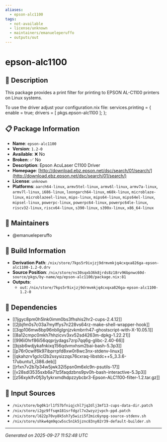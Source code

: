 ```yaml
---
aliases:
  - epson-alc1100
tags:
  - not-available
  - license/unknown
  - maintainers/emanueleperuffo
  - outputs/out
---
```


# epson-alc1100

## 📝 Description

This package provides a print filter for printing to EPSON AL-C1100
printers on Linux systems.

To use the driver adjust your configuration.nix file:
  services.printing = {
    enable = true;
    drivers = [ pkgs.epson-alc1100 ];
  };


## 📋 Package Information

- **Name**: `epson-alc1100`
- **Version**: `1.2-0`
- **Available**: ❌ No
- **Broken**: ✅ No
- **Description**: Epson AcuLaser C1100 Driver
- **Homepage**: [http://download.ebz.epson.net/dsc/search/01/search/](http://download.ebz.epson.net/dsc/search/01/search/)
- **License**: `unknown`
- **Platforms**: `aarch64-linux`, `armv5tel-linux`, `armv6l-linux`, `armv7a-linux`, `armv7l-linux`, `i686-linux`, `loongarch64-linux`, `m68k-linux`, `microblaze-linux`, `microblazeel-linux`, `mips-linux`, `mips64-linux`, `mips64el-linux`, `mipsel-linux`, `powerpc-linux`, `powerpc64-linux`, `powerpc64le-linux`, `riscv32-linux`, `riscv64-linux`, `s390-linux`, `s390x-linux`, `x86_64-linux`
## 👥 Maintainers

- @emanueleperuffo


## 🔧 Build Information

- **Derivation Path**: `/nix/store/7kps5r9ixjzj9drmvmkjq4cxqxa826ga-epson-alc1100-1.2-0.drv`
- **Source Position**: `/nix/store/ns30sqxb36k8jrds8z18rv96bpnwc60d-source/pkgs/by-name/ep/epson-alc1100/package.nix:81`
- **Outputs**:
  - `out`:  `/nix/store/7kps5r9ixjzj9drmvmkjq4cxqxa826ga-epson-alc1100-1.2-0`

## 🔗 Dependencies

- [[1jgyc8pm0h5lnk0imm0bs3fhshis2hr2-cups-2.4.12]]
- [[2jbjfm0s7c03a7mylffys7n228vs64rz-make-shell-wrapper-hook]]
- [[3qp106mw8bp96nbllglgnjzvkmbrrh47-ghostscript-with-X-10.05.1]]
- [[8a12cmpc0mkh7hhzicvv3xv52sd4263m-dpkg-1.22.21]]
- [[996i0hrf86i56qqprjydags7zrp7qq6g-glibc-2.40-66]]
- [[bjsb6wdjykafnkixq156qdvmxhsm2bai-bash-5.3p3]]
- [[p76r0cwlf6k97ibprrpfd8xw0r8wc3nx-stdenv-linux]]
- [[qkahzrv1gclcl2b2ssysizzqs76cxraq-libstdc++5_3.3.6-17ubuntu1_i386.deb]]
- [[rfxn7v2b7p34w5jwk32i5psn0m6xlc9n-psutils-17]]
- [[v28sdl3535sxb6a71z5faqdzbns9pv0h-bash-interactive-5.3p3]]
- [[z56xyklfv0fj3y1ykrxmdhdpzzybcbr3-Epson-ALC1100-filter-1.2.tar.gz]]

## 📁 Input Sources

- `/nix/store/bg0k1rl1f57bfniqjchl7jq2dlj3mf13-cups-data-dir.patch`
- `/nix/store/i2gz9ffsqm181srfdgzl7x2wzyzjvpch-ppd.patch`
- `/nix/store/l622p70vy8k5sh7y5wizi5f2mic6ynpg-source-stdenv.sh`
- `/nix/store/shkw4qm9qcw5sc5n1k5jznc83ny02r39-default-builder.sh`

---
*Generated on 2025-09-27 11:52:48 UTC*
